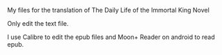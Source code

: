My files for the translation of The Daily Life of the Immortal King Novel

Only edit the text file.

I use Calibre to edit the epub files and Moon+ Reader on android to read epub.
